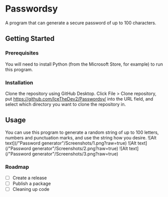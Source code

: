 # Passwordsy
A program that can generate a secure password of up to 100 characters.

## Getting Started
### Prerequisites
You will need to install Python (from the Microsoft Store, for example) to run this program.

### Installation
Clone the repository using GitHub Desktop.
Click File > Clone repository, put https://github.com/IceTheDev2/Passwordsy/ into the URL field, and select which directory you want to clone the repository in.

## Usage
You can use this program to generate a random string of up to 100 letters, numbers and punctuation marks, and use the string how you desire.
![Alt text](/"Password generator"/Screenshots/1.png?raw=true)
![Alt text](/"Password generator"/Screenshots/2.png?raw=true)
![Alt text](/"Password generator"/Screenshots/3.png?raw=true)


### Roadmap
- [ ] Create a release
- [ ] Publish a package
- [ ] Cleaning up code
